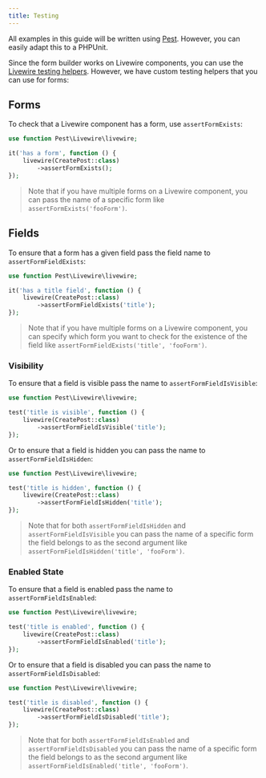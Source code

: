 ```yaml
---
title: Testing
---
```


All examples in this guide will be written using [Pest](https://pestphp.com). However, you can easily adapt this to a PHPUnit.

Since the form builder works on Livewire components, you can use the [Livewire testing helpers](https://laravel-livewire.com/docs/testing). However, we have custom testing helpers that you can use for forms:

## Forms

To check that a Livewire component has a form, use `assertFormExists`:

```php
use function Pest\Livewire\livewire;

it('has a form', function () {
    livewire(CreatePost::class)
        ->assertFormExists();
});
```

> Note that if you have multiple forms on a Livewire component, you can pass the name of a specific form like `assertFormExists('fooForm')`.

## Fields

To ensure that a form has a given field pass the field name to `assertFormFieldExists`:

```php
use function Pest\Livewire\livewire;

it('has a title field', function () {
    livewire(CreatePost::class)
        ->assertFormFieldExists('title');
});
```

> Note that if you have multiple forms on a Livewire component, you can specify which form you want to check for the existence of the field like `assertFormFieldExists('title', 'fooForm')`.

### Visibility

To ensure that a field is visible pass the name to `assertFormFieldIsVisible`:

```php
use function Pest\Livewire\livewire;

test('title is visible', function () {
    livewire(CreatePost::class)
        ->assertFormFieldIsVisible('title');
});
```

Or to ensure that a field is hidden you can pass the name to `assertFormFieldIsHidden`:

```php
use function Pest\Livewire\livewire;

test('title is hidden', function () {
    livewire(CreatePost::class)
        ->assertFormFieldIsHidden('title');
});
```

> Note that for both `assertFormFieldIsHidden` and `assertFormFieldIsVisible` you can pass the name of a specific form the field belongs to as the second argument like `assertFormFieldIsHidden('title', 'fooForm')`.

### Enabled State

To ensure that a field is enabled pass the name to `assertFormFieldIsEnabled`:

```php
use function Pest\Livewire\livewire;

test('title is enabled', function () {
    livewire(CreatePost::class)
        ->assertFormFieldIsEnabled('title');
});
```

Or to ensure that a field is disabled you can pass the name to `assertFormFieldIsDisabled`:

```php
use function Pest\Livewire\livewire;

test('title is disabled', function () {
    livewire(CreatePost::class)
        ->assertFormFieldIsDisabled('title');
});
```

> Note that for both `assertFormFieldIsEnabled` and `assertFormFieldIsDisabled` you can pass the name of a specific form the field belongs to as the second argument like `assertFormFieldIsEnabled('title', 'fooForm')`.
